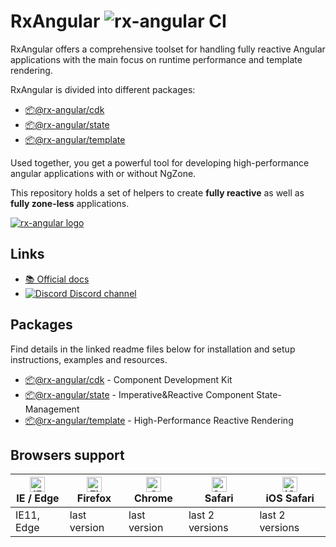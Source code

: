 # RxAngular ![rx-angular CI](https://github.com/rx-angular/rx-angular/workflows/rx-angular%20CI/badge.svg?branch=master)

RxAngular offers a comprehensive toolset for handling fully reactive Angular applications with the main focus on runtime
performance and template rendering.

RxAngular is divided into different packages:

- [📦@rx-angular/cdk](https://github.com/rx-angular/rx-angular/tree/master/libs/cdk/README.md)
- [📦@rx-angular/state](https://github.com/rx-angular/rx-angular/tree/master/libs/state/README.md)
- [📦@rx-angular/template](https://github.com/rx-angular/rx-angular/tree/master/libs/template/README.md)

Used together, you get a powerful tool for developing high-performance angular applications with or without NgZone.

This repository holds a set of helpers to create **fully reactive** as well as **fully zone-less** applications.

[![rx-angular logo](https://raw.githubusercontent.com/rx-angular/rx-angular/master/docs/images/rx-angular_logo.png)](https://www.rx-angular.io/)
## Links

- [📚 Official docs](https://www.rx-angular.io/)
- [![Discord](https://icongr.am/material/discord.svg?size=16&color=7289da) Discord channel](https://discord.com/invite/XWWGZsQ)

## Packages

Find details in the linked readme files below for installation and setup instructions, examples and resources.

- [📦@rx-angular/cdk](https://github.com/rx-angular/rx-angular/tree/master/libs/cdk/README.md) - Component Development Kit
- [📦@rx-angular/state](https://github.com/rx-angular/rx-angular/tree/master/libs/state/README.md) - Imperative&Reactive Component State-Management
- [📦@rx-angular/template](https://github.com/rx-angular/rx-angular/tree/master/libs/template/README.md) - High-Performance Reactive Rendering

## Browsers support

| [<img src="https://raw.githubusercontent.com/alrra/browser-logos/master/src/edge/edge_48x48.png" alt="IE / Edge" width="24px" height="24px" />](http://godban.github.io/browsers-support-badges/)<br/>IE / Edge | [<img src="https://raw.githubusercontent.com/alrra/browser-logos/master/src/firefox/firefox_48x48.png" alt="Firefox" width="24px" height="24px" />](http://godban.github.io/browsers-support-badges/)<br/>Firefox | [<img src="https://raw.githubusercontent.com/alrra/browser-logos/master/src/chrome/chrome_48x48.png" alt="Chrome" width="24px" height="24px" />](http://godban.github.io/browsers-support-badges/)<br/>Chrome | [<img src="https://raw.githubusercontent.com/alrra/browser-logos/master/src/safari/safari_48x48.png" alt="Safari" width="24px" height="24px" />](http://godban.github.io/browsers-support-badges/)<br/>Safari | [<img src="https://raw.githubusercontent.com/alrra/browser-logos/master/src/safari-ios/safari-ios_48x48.png" alt="iOS Safari" width="24px" height="24px" />](http://godban.github.io/browsers-support-badges/)<br/>iOS Safari |
| --------- | --------- | --------- | --------- | --------- |
| IE11, Edge| last version| last version| last 2 versions| last 2 versions
